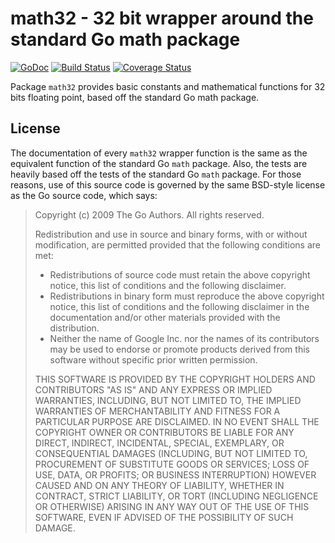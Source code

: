 # math32 - 32 bit wrapper around the standard Go math package
[![GoDoc](http://img.shields.io/badge/go-documentation-blue.svg?style=flat-square)](http://godoc.org/github.com/aurelien-rainone/math32) [![Build Status](https://travis-ci.org/aurelien-rainone/math32.svg?branch=master)](https://travis-ci.org/aurelien-rainone/math32) [![Coverage Status](https://coveralls.io/repos/github/aurelien-rainone/math32/badge.svg?branch=master)](https://coveralls.io/github/aurelien-rainone/math32?branch=master)


Package `math32` provides basic constants and mathematical functions for 32 
bits floating point, based off the standard Go math package.


## License

The documentation of every `math32` wrapper function is the same as the
equivalent function of the standard Go `math` package. Also, the tests are
heavily based off the tests of the standard Go `math` package. For those
reasons, use of this source code is governed by the same BSD-style license as
the Go source code, which says:

> Copyright (c) 2009 The Go Authors. All rights reserved.
>
> Redistribution and use in source and binary forms, with or without
> modification, are permitted provided that the following conditions are
> met:
> 
>    * Redistributions of source code must retain the above copyright
> notice, this list of conditions and the following disclaimer.
>    * Redistributions in binary form must reproduce the above
> copyright notice, this list of conditions and the following disclaimer
> in the documentation and/or other materials provided with the
> distribution.
>    * Neither the name of Google Inc. nor the names of its
> contributors may be used to endorse or promote products derived from
> this software without specific prior written permission.
> 
> THIS SOFTWARE IS PROVIDED BY THE COPYRIGHT HOLDERS AND CONTRIBUTORS
> "AS IS" AND ANY EXPRESS OR IMPLIED WARRANTIES, INCLUDING, BUT NOT
> LIMITED TO, THE IMPLIED WARRANTIES OF MERCHANTABILITY AND FITNESS FOR
> A PARTICULAR PURPOSE ARE DISCLAIMED. IN NO EVENT SHALL THE COPYRIGHT
> OWNER OR CONTRIBUTORS BE LIABLE FOR ANY DIRECT, INDIRECT, INCIDENTAL,
> SPECIAL, EXEMPLARY, OR CONSEQUENTIAL DAMAGES (INCLUDING, BUT NOT
> LIMITED TO, PROCUREMENT OF SUBSTITUTE GOODS OR SERVICES; LOSS OF USE,
> DATA, OR PROFITS; OR BUSINESS INTERRUPTION) HOWEVER CAUSED AND ON ANY
> THEORY OF LIABILITY, WHETHER IN CONTRACT, STRICT LIABILITY, OR TORT
> (INCLUDING NEGLIGENCE OR OTHERWISE) ARISING IN ANY WAY OUT OF THE USE
OF THIS SOFTWARE, EVEN IF ADVISED OF THE POSSIBILITY OF SUCH DAMAGE.
